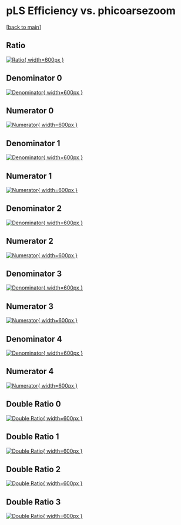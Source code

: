 # pLS Efficiency vs. phicoarsezoom

[[back to main](./)]



## Ratio

[![Ratio](../mtv/var/pLS_xtr_11_0_eff_phicoarsezoom.png){ width=600px }](../mtv/var/pLS_xtr_11_0_eff_phicoarsezoom.pdf)

## Denominator 0

[![Denominator](../mtv/den/pLS_xtr_11_0_eff_phicoarsezoom_den0.png){ width=600px }](../mtv/den/pLS_xtr_11_0_eff_phicoarsezoom_den0.pdf)

## Numerator 0

[![Numerator](../mtv/num/pLS_xtr_11_0_eff_phicoarsezoom_num0.png){ width=600px }](../mtv/num/pLS_xtr_11_0_eff_phicoarsezoom_num0.pdf)

## Denominator 1

[![Denominator](../mtv/den/pLS_xtr_11_0_eff_phicoarsezoom_den1.png){ width=600px }](../mtv/den/pLS_xtr_11_0_eff_phicoarsezoom_den1.pdf)

## Numerator 1

[![Numerator](../mtv/num/pLS_xtr_11_0_eff_phicoarsezoom_num1.png){ width=600px }](../mtv/num/pLS_xtr_11_0_eff_phicoarsezoom_num1.pdf)

## Denominator 2

[![Denominator](../mtv/den/pLS_xtr_11_0_eff_phicoarsezoom_den2.png){ width=600px }](../mtv/den/pLS_xtr_11_0_eff_phicoarsezoom_den2.pdf)

## Numerator 2

[![Numerator](../mtv/num/pLS_xtr_11_0_eff_phicoarsezoom_num2.png){ width=600px }](../mtv/num/pLS_xtr_11_0_eff_phicoarsezoom_num2.pdf)

## Denominator 3

[![Denominator](../mtv/den/pLS_xtr_11_0_eff_phicoarsezoom_den3.png){ width=600px }](../mtv/den/pLS_xtr_11_0_eff_phicoarsezoom_den3.pdf)

## Numerator 3

[![Numerator](../mtv/num/pLS_xtr_11_0_eff_phicoarsezoom_num3.png){ width=600px }](../mtv/num/pLS_xtr_11_0_eff_phicoarsezoom_num3.pdf)

## Denominator 4

[![Denominator](../mtv/den/pLS_xtr_11_0_eff_phicoarsezoom_den4.png){ width=600px }](../mtv/den/pLS_xtr_11_0_eff_phicoarsezoom_den4.pdf)

## Numerator 4

[![Numerator](../mtv/num/pLS_xtr_11_0_eff_phicoarsezoom_num4.png){ width=600px }](../mtv/num/pLS_xtr_11_0_eff_phicoarsezoom_num4.pdf)

## Double Ratio 0

[![Double Ratio](../mtv/ratio/pLS_xtr_11_0_eff_phicoarsezoom_ratio0.png){ width=600px }](../mtv/ratio/pLS_xtr_11_0_eff_phicoarsezoom_ratio0.pdf)

## Double Ratio 1

[![Double Ratio](../mtv/ratio/pLS_xtr_11_0_eff_phicoarsezoom_ratio1.png){ width=600px }](../mtv/ratio/pLS_xtr_11_0_eff_phicoarsezoom_ratio1.pdf)

## Double Ratio 2

[![Double Ratio](../mtv/ratio/pLS_xtr_11_0_eff_phicoarsezoom_ratio2.png){ width=600px }](../mtv/ratio/pLS_xtr_11_0_eff_phicoarsezoom_ratio2.pdf)

## Double Ratio 3

[![Double Ratio](../mtv/ratio/pLS_xtr_11_0_eff_phicoarsezoom_ratio3.png){ width=600px }](../mtv/ratio/pLS_xtr_11_0_eff_phicoarsezoom_ratio3.pdf)

